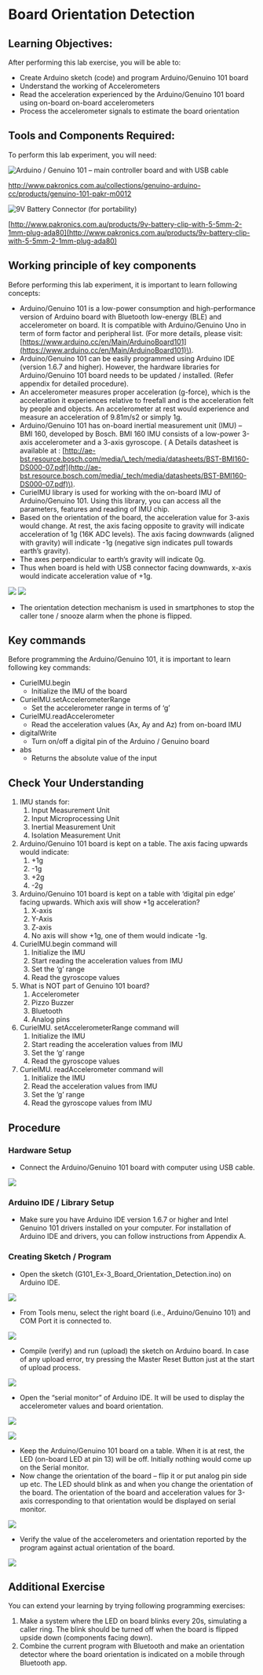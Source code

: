 # Board Orientation Detection

## Learning Objectives:

After performing this lab exercise, you will be able to:

* Create Arduino sketch \(code\) and program Arduino/Genuino 101 board
* Understand the working of Accelerometers
* Read the acceleration experienced by the Arduino/Genuino 101 board using on-board on-board accelerometers
* Process the accelerometer signals to estimate the board orientation

## Tools and Components Required:

To perform this lab experiment, you will need:

![Arduino / Genuino 101 &#x2013; main controller board&#x2028;and with USB cable](../../../.gitbook/assets/no3.jpg)

[http://www.pakronics.com.au/collections/genuino-arduino-cc/products/genuino-101-pakr-m0012 ](http://www.pakronics.com.au/collections/genuino-arduino-cc/products/genuino-101-pakr-m0012%20)

![9V Battery Connector \(for portability\)](../../../.gitbook/assets/no4.jpg)

[http://www.pakronics.com.au/products/9v-battery-clip-with-5-5mm-2-1mm-plug-ada80](http://www.pakronics.com.au/products/9v-battery-clip-with-5-5mm-2-1mm-plug-ada80)

## Working principle of key components

Before performing this lab experiment, it is important to learn following concepts:

* Arduino/Genuino 101 is a low-power consumption and high-performance version of Arduino board with Bluetooth low-energy \(BLE\) and accelerometer on board. It is compatible with Arduino/Genuino Uno in term of form factor and peripheral list. \(For more details, please visit: [https://www.arduino.cc/en/Main/ArduinoBoard101](https://www.arduino.cc/en/Main/ArduinoBoard101)\).
* Arduino/Genuino 101 can be easily programmed using Arduino IDE \(version 1.6.7 and higher\). However, the hardware libraries for Arduino/Genuino 101 board needs to be updated / installed. \(Refer appendix for detailed procedure\).
* An accelerometer measures proper acceleration \(g-force\), which is the acceleration it experiences relative to freefall and is the acceleration felt by people and objects. An accelerometer at rest would experience and measure an acceleration of 9.81m/s2 or simply 1g.
* Arduino/Genuino 101 has on-board inertial measurement unit \(IMU\) – BMI 160, developed by Bosch. BMI 160 IMU consists of a low-power 3-axis accelerometer and a 3-axis gyroscope. \( A Details datasheet is available at : [http://ae-bst.resource.bosch.com/media/\_tech/media/datasheets/BST-BMI160-DS000-07.pdf](http://ae-bst.resource.bosch.com/media/_tech/media/datasheets/BST-BMI160-DS000-07.pdf)\).
* CurieIMU library is used for working with the on-board IMU of Arduino/Genuino 101. Using this library, you can access all the parameters, features and reading of IMU chip.
* Based on the orientation of the board, the acceleration value for 3-axis would change. At rest, the axis facing opposite to gravity will indicate acceleration of 1g \(16K ADC levels\). The axis facing downwards \(aligned with gravity\) will indicate -1g \(negative sign indicates pull towards earth’s gravity\).
* The axes perpendicular to earth’s gravity will indicate 0g.
* Thus when board is held with USB connector facing downwards, x-axis would indicate acceleration value of +1g.

![](../../../.gitbook/assets/2%20%284%29.png) ![](../../../.gitbook/assets/3-3.png)

* The orientation detection mechanism is used in smartphones to stop the caller tone / snooze alarm when the phone is flipped.

## Key commands

Before programming the Arduino/Genuino 101, it is important to learn following key commands:

* CurieIMU.begin
  * Initialize the IMU of the board
* CurieIMU.setAccelerometerRange
  * Set the accelerometer range in terms of ‘g’
* CurieIMU.readAccelerometer
  * Read the acceleration values \(Ax, Ay and Az\) from on-board IMU
* digitalWrite
  * Turn on/off a digital pin of the Arduino / Genuino board
* abs
  * Returns the absolute value of the input

## Check Your Understanding

1. IMU stands for:
   1. Input Measurement Unit
   2. Input Microprocessing Unit
   3. Inertial Measurement Unit
   4. Isolation Measurement Unit
2. Arduino/Genuino 101 board is kept on a table. The axis facing upwards would indicate:
   1. +1g
   2. -1g
   3. +2g
   4. -2g
3. Arduino/Genuino 101 board is kept on a table with ‘digital pin edge’ facing upwards. Which axis will show +1g acceleration?
   1. X-axis
   2. Y-Axis
   3. Z-axis
   4. No axis will show +1g, one of them would indicate -1g.
4. CurieIMU.begin command will
   1. Initialize the IMU
   2. Start reading the acceleration values from IMU
   3. Set the ‘g’ range
   4. Read the gyroscope values
5. What is NOT part of Genuino 101 board?
   1. Accelerometer
   2. Pizzo Buzzer
   3. Bluetooth
   4. Analog pins
6. CurieIMU. setAccelerometerRange command will
   1. Initialize the IMU
   2. Start reading the acceleration values from IMU
   3. Set the ‘g’ range
   4. Read the gyroscope values
7. CurieIMU. readAccelerometer command will
   1. Initialize the IMU
   2. Read the acceleration values from IMU
   3. Set the ‘g’ range
   4. Read the gyroscope values from IMU

## Procedure

### Hardware Setup

* Connect the Arduino/Genuino 101 board with computer using USB cable.

![](../../../.gitbook/assets/4%20%281%29.png)

### Arduino IDE / Library Setup

* Make sure you have Arduino IDE version 1.6.7 or higher and Intel Genuino 101 drivers installed on your computer. For installation of Arduino IDE and drivers, you can follow instructions from Appendix A.

### Creating Sketch / Program

* Open the sketch \(G101\_Ex-3\_Board\_Orientation\_Detection.ino\) on Arduino IDE.

![](../../../.gitbook/assets/5-2.png)

* From Tools menu, select the right board \(i.e., Arduino/Genuino 101\) and COM Port it is connected to.

![](../../../.gitbook/assets/6%20%2810%29.png)

* Compile \(verify\) and run \(upload\) the sketch on Arduino board. In case of any upload error, try pressing the Master Reset Button just at the start of upload process.

![](../../../.gitbook/assets/7%20%2810%29.png)

* Open the “serial monitor” of Arduino IDE. It will be used to display the accelerometer values and board orientation.

![](../../../.gitbook/assets/no21.png)

![](../../../.gitbook/assets/8.tif)

* Keep the Arduino/Genuino 101 board on a table. When it is at rest, the LED \(on-board LED at pin 13\) will be off. Initially nothing would come up on the Serial monitor.
* Now change the orientation of the board – flip it or put analog pin side up etc. The LED should blink as and when you change the orientation of the board. The orientation of the board and acceleration values for 3-axis corresponding to that orientation would be displayed on serial monitor.

![](../../../.gitbook/assets/9%20%286%29.png)

* Verify the value of the accelerometers and orientation reported by the program against actual orientation of the board.

![](../../../.gitbook/assets/no31.jpg)

## Additional Exercise

You can extend your learning by trying following programming exercises:

1. Make a system where the LED on board blinks every 20s, simulating a caller ring. The blink should be turned off when the board is flipped upside down \(components facing down\).
2. Combine the current program with Bluetooth and make an orientation detector where the board orientation is indicated on a mobile through Bluetooth app.

